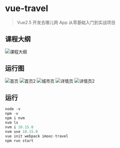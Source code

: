 # vue-travel

> Vue2.5 开发去哪儿网 App 从零基础入门到实战项目

## 课程大纲

![课程大纲](https://i.loli.net/2019/04/17/5cb66b7fc419c.jpeg)

## 运行图

![首页](https://i.loli.net/2019/04/17/5cb653ce28837.png)
![首页2](https://i.loli.net/2019/04/17/5cb653ee6bbbb.png)
![城市页](https://i.loli.net/2019/04/17/5cb65401ca77f.png)
![详情页](https://i.loli.net/2019/04/17/5cb65413ce9f3.png)
![详情页2](https://i.loli.net/2019/04/17/5cb6542d4c696.png)

## 运行

```js
node -v
npm -v
npm i nvm
nvm ls
nvm i 10.15.0
nvm use 10.15.0
vue init webpack imooc-travel
npm run start
```
